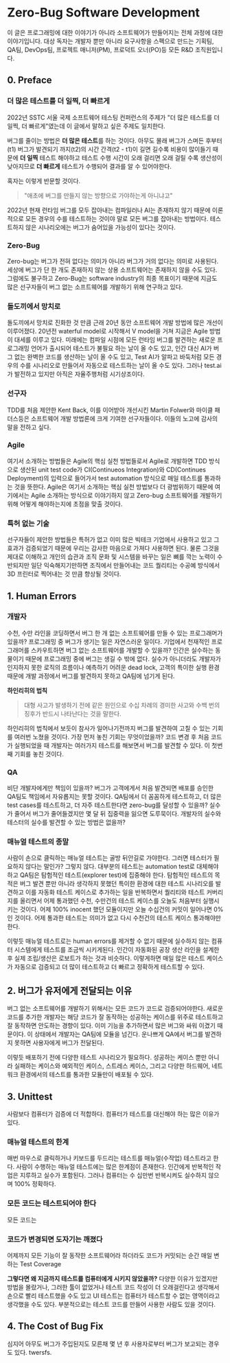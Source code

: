 # Zero-Bug Software Development
이 글은 프로그래밍에 대한 이야기가 아니라 소프트웨어가 만들어지는 전체 과정에 대한 이야기입니다.
대상 독자는 개발자 뿐만 아니라 요구사항을 스펙으로 만드는 기획팀,  QA팀, DevOps팀, 프로젝트 매니저(PM), 프로덕트 오너(PO)등 모든 R&D 조직원입니다.

## 0. Preface
### 더 많은 테스트를 더 일찍, 더 빠르게
2022년 SSTC 서울 국제 소프트웨어 테스팅 컨퍼런스의 주제가 "더 많은 테스트를 더 일찍, 더 빠르게"였는데 이 글에서 말하고 싶은 주제도 일치한다.

버그를 줄이는 방법은 **더 많은 테스트**를 하는 것이다.
아무도 몰래 버그가 스며든 후부터(t1) 버그가 발견되기 까지(t2)의 시간 간격(t2 - t1)이 길면 길수록 비용이 많이들기 때문에 **더 일찍** 테스트 해야하고 테스트 수행 시간이 오래 걸리면 오래 걸릴 수록 생산성이 낮아지므로 **더 빠르게** 테스트가 수행되어 결과를 알 수 있어야한다.

혹자는 이렇게 반문할 것이다.
> "애초에 버그를 만들지 않는 방향으로 가야하는게 아니냐고"

2022년 현재 런타임 버그를 모두 잡아내는 컴파일러나 AI는 존재하지 않기 때문에 이론적으로 모든 경우의 수를 테스트하는 것이야 말로 모든 버그를 잡아내는 방법이다. 
테스트하지 않은 시나리오에는 버그가 숨어있을 가능성이 있다는 것이다.

### Zero-Bug
Zero-bug는 버그가 전혀 없다는 의미가 아니라 버그가 거의 없다는 의미로 사용된다.
세상에 버그가 단 한 개도 존재하지 않는 상용 소프트웨어는 존재하지 않을 수도 있다.
그럼에도 불구하고 Zero-Bug는 software industry의 최종 목표이기 때문에 지금도 많은 선구자들이 버그 없는 소프트웨어를 개발하기 위해 연구하고 있다.

### 돌도끼에서 망치로
돌도끼에서 망치로 진화한 것 만큼 근래 20년 동안 소프트웨어 개발 방법에 많은 개선이 이루어졌다.
20년전 waterful model로 시작해서 V model을 거쳐 지금은 Agile 방법이 대세를 이루고 있다.
미래에는 컴파일 시점에 모든 런타임 버그를 발견하는 새로운 프로그래밍 언어가 출시되어 테스트가 불필요 하는 날이 올 수도 있고, 인간 대신 AI가 버그 없는 완벽한 코드를 생산하는 날이 올 수도 있고, Test AI가 알파고 바둑처럼 모든 경우의 수를 시나리오로 만들어서 자동으로 테스트하는 날이 올 수도 있다.
그러나 test.ai가 발전하고 있지만 아직은 자율주행처럼 시기상조이다.

### 선구자
TDD를 처음 제안한 Kent Back, 이를 이어받아 개선시킨 Martin Folwer와 마이클 패더스등은 소프트웨어 개발 방법론에 크게 기여한 선구자들이다. 이들의 노고에 감사의 말을 전하고 싶다.

### Agile
여기서 소개하는 방법들은 Agile의 핵심 실천 방법들로서 Agile로 개발하면 TDD 방식으로 생산된 unit test code가 CI(Continueos Integration)와 CD(Continues Deployment)의 입력으로 들어가서 test automation 방식으로 매일 테스트를 통과하는 것을 뜻한다.
Agile은 여기서 소개하는 핵심 실천 방법보다 더 광범위하기 때문에 여기에서는 Agile 소개하는 방식으로 이야기하지 않고 Zero-bug 소프트웨어를 개발하기 위해 어떻게 해야하는지에 초점을 맞출 것이다.

### 특허 없는 기술
선구자들이 제안한 방법들은 특허가 없고 이미 많은 빅테크 기업에서 사용하고 있고 그 효과가 검증되었기 때문에 우리는 감사한 마음으로 가져다 사용하면 된다.
물론 그것을 제대로 이해하고 개인의 습관과 조직 문화 및 시스템을 바꾸는 일은 뼈를 깍는 노력이 수반되지만 일단 익숙해지기만하면 조직에서 만들어내는 코드 퀄리티는 수공예 방식에서 3D 프린터로 찍어내는 것 만큼 향상될 것이다.

## 1. Human Errors
### 개발자
수천, 수만 라인을 코딩하면서 버그 한 개 없는 소프트웨어를 만들 수 있는 프로그래머가 있을까?
프로그래밍 중 버그가 생기는 일은 자연스러운 일이다.
기업에서 천재적인 프로그래머를 스카우트하면 버그 없는 소프트웨어를 개발할 수 있을까?
인간은 실수하는 동물이기 때문에 프로그래밍 중에 버그는 생길 수 밖에 없다.
실수가 아니더라도 개발자가 인지하지 못한 로직의 흐름이나 예측하기 어려운 dead lock, 고객의 특이한 실행 환경 때문에 개발 과정에서 버그를 발견하지 못하고 QA팀에 넘기게 된다.

**하인리히의 법칙** 
> 대형 사고가 발생하기 전에 같은 원인으로 수십 차례의 경미한 사고와 수백 번의 징후가 반드시 나타난다는 것을 말한다.

하인리히의 법칙에서 보듯이 참사가 일어나기전까지 버그를 발견하여 고칠 수 있는 기회를 여러번 노쳤을 것이다. 가장 먼저 놓친 기회는 무엇이었을까?
코드 변경 후 처음 코드가 실행되었을 때 개발자는 여러가지 테스트를 해보면서 버그를 발견할 수 있다. 이 첫번째 기회를 놓친 것이다.

### QA
비단 개발자에게만 책임이 있을까?
버그가 고객에게서 처음 발견되면 배포를 승인한 QA팀도 책임에서 자유롭지는 못할 것이다.
QA팀에서 더 꼼꼼하게 테스트하고, 더 많은 test cases를 테스트하고, 더 자주 테스트한다면 zero-bug를 달성할 수 있을까?
실수가 줄어서 버그가 줄어들겠지만 몇 달 뒤 집중력을 잃으면 도루묵이다.
개발자의 실수와 테스터의 실수를 발견할 수 있는 방법은 없을까?

### 매뉴얼 테스트의 종말
사람이 손으로 클릭하는 매뉴얼 테스트는 골방 뒤안길로 가야한다.
그러면 테스터가 필요하지 않다는 말인가? 그렇지 않다.
대부분의 테스트는 automation test로 대체해야하고 QA팀은 탐험적인 테스트(explorer test)에 집중해야 한다. 탐험적인 테스트의 목적은 버그 발견 뿐만 아니라 생각하지 못했던 특이한 환경에 대한 테스트 시나리오를 발견하고 이를 자동화 테스트 케이스로 추가하는 일을 반복하면서 퀄리티와 테스트 커버리지를 올리면서 어제 통과했던 수천, 수만건의 테스트 케이스를 오늘도 처음부터 실행시키는 것이다.
어제 100% inocent 했던 모듈이지만 오늘 수십건의 커밋이 일어나면 0% 인 것이다.
어제 통과한 테스트는 의미가 없고 다시 수천건의 테스트 케이스 통과해야만 한다.

이렇듯 매뉴얼 테스트로는 human errors를 제거할 수 없기 때문에 실수하지 않는 컴퓨터 시스템에게 테스트를 조금씩 시키게된다.
인간이 자동화된 공장 생산 라인을 설계한 후 실제 조립/생산은 로보트가 하는 것과 비슷하다.
이렇게하면 매일 많은 테스트 케이스가 자동으로 검증되고 더 많이 테스트하고 더 빠르고 정확하게 테스트할 수 있다.

## 2. 버그가 유저에게 전달되는 이유
버그 없는 소프트웨어를 개발하기 위해서는 모든 코드가 코드로 검증되어야한다.
새로운 코드를 추가한 개발자는 해당 코드가 잘 동작하는 성공하는 케이스를 위주로 테스트하고 잘 동작하면 안도하는 경향이 있다. 이미 기능을 추가하면서 많은 버그와 싸워 이겼기 때문이다.
이 상태에서 개발자는 QA팀에 모듈을 넘긴다.
운나쁘게 QA에서 버그를 발견하지 못하면 사용자에게 버그가 전달된다.

이렇듯 배포하기 전에 다양한 테스트 시나리오가 필요하다.
성공하는 케이스 뿐만 아니라 실패하는 케이스와 예외적인 케이스, 스트레스 케이스,
그리고 다양한 하드웨어, 네트워크 환경에서의 테스트를 통과한 모듈만이 배포될 수 있다.

## 3. Unittest
사람보다 컴퓨터가 검증에 더 적합하다. 컴퓨터가 테스트를 대신해야 하는 많은 이유가 있다.

### 매뉴얼 테스트의 한계
매번 마우스로 클릭하거나 키보드를 두드리는 테스트를 매뉴얼(수작업) 테스트라고 한다.
사람이 수행하는 매뉴얼 테스트에는 많은 한계점이 존재한다.
인간에게 반복적인 작업은 지루하고 실수가 포함된다.
그러나 컴퓨터는 수 십만번 반복시켜도 실수하지 않으며 100% 정확하다.

### 모든 코드는 테스트되어야 한다
모든 코드는 

### 코드가 변경되면 도자기는 깨졌다
어제까지 모든 기능이 잘 동작한 소프트웨어라 하더라도 
코드가 커밋되는 순간 
매일 변하는 Test Coverage

**그렇다면 왜 지금까지 테스트를 컴퓨터에게 시키지 않았을까?**
다양한 이유가 있겠지만
방법을 몰랐거나, 그러한 툴이 없었거나
테스트 코드 작성이 더 오래걸린다고 생각해서 손으로 빨리 테스트했을 수도 있고
UI 테스트는 컴퓨터가 테스트할 수 없는 영역이라고 생각했을 수도 있다.
부분적으로는 테스트 코드를 만들어 사용한 사람도 있을 것이다.

## 4. The Cost of Bug Fix
심지어 아무도 버그가 주입된지도 모른채 몇 년 후 사용자로부터 버그가 보고되는 경우도 있다.
twersfs.